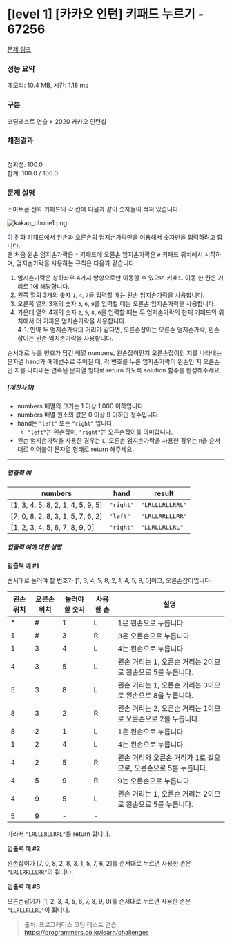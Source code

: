 # [level 1] [카카오 인턴] 키패드 누르기 - 67256 

[문제 링크](https://school.programmers.co.kr/learn/courses/30/lessons/67256) 

### 성능 요약

메모리: 10.4 MB, 시간: 1.18 ms

### 구분

코딩테스트 연습 > 2020 카카오 인턴십

### 채점결과

<br/>정확성: 100.0<br/>합계: 100.0 / 100.0

### 문제 설명

<p>스마트폰 전화 키패드의 각 칸에 다음과 같이 숫자들이 적혀 있습니다.</p>

<p><img src="https://grepp-programmers.s3.ap-northeast-2.amazonaws.com/files/production/4b69a271-5f4a-4bf4-9ebf-6ebed5a02d8d/kakao_phone1.png" title="" alt="kakao_phone1.png"></p>

<p>이 전화 키패드에서 왼손과 오른손의 엄지손가락만을 이용해서 숫자만을 입력하려고 합니다.<br>
맨 처음 왼손 엄지손가락은 <code>*</code> 키패드에 오른손 엄지손가락은 <code>#</code> 키패드 위치에서 시작하며, 엄지손가락을 사용하는 규칙은 다음과 같습니다.</p>

<ol>
<li>엄지손가락은 상하좌우 4가지 방향으로만 이동할 수 있으며 키패드 이동 한 칸은 거리로 1에 해당합니다.</li>
<li>왼쪽 열의 3개의 숫자 <code>1</code>, <code>4</code>, <code>7</code>을 입력할 때는 왼손 엄지손가락을 사용합니다.</li>
<li>오른쪽 열의 3개의 숫자 <code>3</code>, <code>6</code>, <code>9</code>를 입력할 때는 오른손 엄지손가락을 사용합니다.</li>
<li>가운데 열의 4개의 숫자 <code>2</code>, <code>5</code>, <code>8</code>, <code>0</code>을 입력할 때는 두 엄지손가락의 현재 키패드의 위치에서 더 가까운 엄지손가락을 사용합니다.<br>
4-1. 만약 두 엄지손가락의 거리가 같다면, 오른손잡이는 오른손 엄지손가락, 왼손잡이는 왼손 엄지손가락을 사용합니다.</li>
</ol>

<p>순서대로 누를 번호가 담긴 배열 numbers, 왼손잡이인지 오른손잡이인 지를 나타내는 문자열 hand가 매개변수로 주어질 때, 각 번호를 누른 엄지손가락이 왼손인 지 오른손인 지를 나타내는 연속된 문자열 형태로 return 하도록 solution 함수를 완성해주세요.</p>

<h5><strong>[제한사항]</strong></h5>

<ul>
<li>numbers 배열의 크기는 1 이상 1,000 이하입니다.</li>
<li>numbers 배열 원소의 값은 0 이상 9 이하인 정수입니다.</li>
<li>hand는 <code>"left"</code> 또는 <code>"right"</code> 입니다.

<ul>
<li><code>"left"</code>는 왼손잡이, <code>"right"</code>는 오른손잡이를 의미합니다.</li>
</ul></li>
<li>왼손 엄지손가락을 사용한 경우는 <code>L</code>, 오른손 엄지손가락을 사용한 경우는 <code>R</code>을 순서대로 이어붙여 문자열 형태로 return 해주세요.</li>
</ul>

<hr>

<h5><strong>입출력 예</strong></h5>
<table class="table">
        <thead><tr>
<th>numbers</th>
<th>hand</th>
<th>result</th>
</tr>
</thead>
        <tbody><tr>
<td>[1, 3, 4, 5, 8, 2, 1, 4, 5, 9, 5]</td>
<td><code>"right"</code></td>
<td><code>"LRLLLRLLRRL"</code></td>
</tr>
<tr>
<td>[7, 0, 8, 2, 8, 3, 1, 5, 7, 6, 2]</td>
<td><code>"left"</code></td>
<td><code>"LRLLRRLLLRR"</code></td>
</tr>
<tr>
<td>[1, 2, 3, 4, 5, 6, 7, 8, 9, 0]</td>
<td><code>"right"</code></td>
<td><code>"LLRLLRLLRL"</code></td>
</tr>
</tbody>
      </table>
<h5><strong>입출력 예에 대한 설명</strong></h5>

<p><strong>입출력 예 #1</strong></p>

<p>순서대로 눌러야 할 번호가 [1, 3, 4, 5, 8, 2, 1, 4, 5, 9, 5]이고, 오른손잡이입니다.</p>
<table class="table">
        <thead><tr>
<th>왼손 위치</th>
<th>오른손 위치</th>
<th>눌러야 할 숫자</th>
<th>사용한 손</th>
<th>설명</th>
</tr>
</thead>
        <tbody><tr>
<td>*</td>
<td>#</td>
<td>1</td>
<td>L</td>
<td>1은 왼손으로 누릅니다.</td>
</tr>
<tr>
<td>1</td>
<td>#</td>
<td>3</td>
<td>R</td>
<td>3은 오른손으로 누릅니다.</td>
</tr>
<tr>
<td>1</td>
<td>3</td>
<td>4</td>
<td>L</td>
<td>4는 왼손으로 누릅니다.</td>
</tr>
<tr>
<td>4</td>
<td>3</td>
<td>5</td>
<td>L</td>
<td>왼손 거리는 1, 오른손 거리는 2이므로 왼손으로 5를 누릅니다.</td>
</tr>
<tr>
<td>5</td>
<td>3</td>
<td>8</td>
<td>L</td>
<td>왼손 거리는 1, 오른손 거리는 3이므로 왼손으로 8을 누릅니다.</td>
</tr>
<tr>
<td>8</td>
<td>3</td>
<td>2</td>
<td>R</td>
<td>왼손 거리는 2, 오른손 거리는 1이므로 오른손으로 2를 누릅니다.</td>
</tr>
<tr>
<td>8</td>
<td>2</td>
<td>1</td>
<td>L</td>
<td>1은 왼손으로 누릅니다.</td>
</tr>
<tr>
<td>1</td>
<td>2</td>
<td>4</td>
<td>L</td>
<td>4는 왼손으로 누릅니다.</td>
</tr>
<tr>
<td>4</td>
<td>2</td>
<td>5</td>
<td>R</td>
<td>왼손 거리와 오른손 거리가 1로 같으므로, 오른손으로 5를 누릅니다.</td>
</tr>
<tr>
<td>4</td>
<td>5</td>
<td>9</td>
<td>R</td>
<td>9는 오른손으로 누릅니다.</td>
</tr>
<tr>
<td>4</td>
<td>9</td>
<td>5</td>
<td>L</td>
<td>왼손 거리는 1, 오른손 거리는 2이므로 왼손으로 5를 누릅니다.</td>
</tr>
<tr>
<td>5</td>
<td>9</td>
<td>-</td>
<td>-</td>
<td></td>
</tr>
</tbody>
      </table>
<p>따라서 <code>"LRLLLRLLRRL"</code>를 return 합니다.</p>

<p><strong>입출력 예 #2</strong></p>

<p>왼손잡이가 [7, 0, 8, 2, 8, 3, 1, 5, 7, 6, 2]를 순서대로 누르면 사용한 손은 <code>"LRLLRRLLLRR"</code>이 됩니다.</p>

<p><strong>입출력 예 #3</strong></p>

<p>오른손잡이가 [1, 2, 3, 4, 5, 6, 7, 8, 9, 0]를 순서대로 누르면 사용한 손은 <code>"LLRLLRLLRL"</code>이 됩니다.</p>


> 출처: 프로그래머스 코딩 테스트 연습, https://programmers.co.kr/learn/challenges